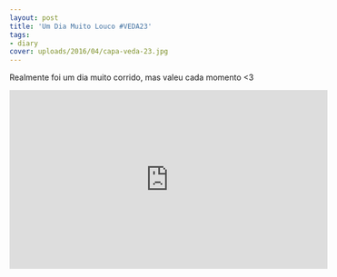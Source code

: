 ```yaml
---
layout: post
title: 'Um Dia Muito Louco #VEDA23'
tags:
- diary
cover: uploads/2016/04/capa-veda-23.jpg
---
```


Realmente foi um dia muito corrido, mas valeu cada momento <3

<iframe width="560" height="315" src="https://www.youtube.com/embed/zK6rkyOQGH0" frameborder="0" allowfullscreen></iframe>
